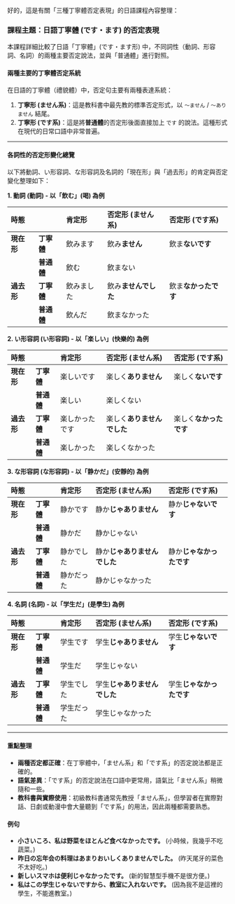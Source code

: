 
好的，這是有關「三種丁寧體否定表現」的日語課程內容整理：

### **課程主題：日語丁寧體 (です・ます) 的否定表現**

本課程詳細比較了日語「丁寧體」(です・ます形) 中，不同詞性（動詞、形容詞、名詞）的兩種主要否定說法，並與「普通體」進行對照。

#### **兩種主要的丁寧體否定系統**

在日語的丁寧體（禮貌體）中，否定句主要有兩種表達系統：

1.  **丁寧形 (ません系)**：這是教科書中最先教的標準否定形式，以 `～ません` / `～ありません` 結尾。
2.  **丁寧形 (です系)**：這是將**普通體**的否定形後面直接加上 `です` 的說法。這種形式在現代的日常口語中非常普遍。

---

#### **各詞性的否定形變化總覽**

以下將動詞、い形容詞、な形容詞及名詞的「現在形」與「過去形」的肯定與否定變化整理如下：

**1. 動詞 (動詞) - 以「飲む」(喝) 為例**

| 時態 | | 肯定形 | 否定形 (ません系) | 否定形 (です系) |
| :--- | :--- | :--- | :--- | :--- |
| **現在形** | **丁寧體** | 飲みます | 飲み**ません** | 飲ま**ないです** |
| | **普通體** | 飲む | 飲まない | |
| **過去形** | **丁寧體** | 飲みました | 飲み**ませんでした** | 飲ま**なかったです** |
| | **普通體** | 飲んだ | 飲まなかった | |

**2. い形容詞 (い形容詞) - 以「楽しい」(快樂的) 為例**

| 時態 | | 肯定形 | 否定形 (ません系) | 否定形 (です系) |
| :--- | :--- | :--- | :--- | :--- |
| **現在形** | **丁寧體** | 楽しいです | 楽しく**ありません** | 楽しく**ないです** |
| | **普通體** | 楽しい | 楽しくない | |
| **過去形** | **丁寧體** | 楽しかったです | 楽しく**ありませんでした** | 楽しく**なかったです** |
| | **普通體** | 楽しかった | 楽しくなかった | |

**3. な形容詞 (な形容詞) - 以「静かだ」(安靜的) 為例**

| 時態 | | 肯定形 | 否定形 (ません系) | 否定形 (です系) |
| :--- | :--- | :--- | :--- | :--- |
| **現在形** | **丁寧體** | 静かです | 静か**じゃありません** | 静か**じゃないです** |
| | **普通體** | 静かだ | 静かじゃない | |
| **過去形** | **丁寧體** | 静かでした | 静か**じゃありませんでした** | 静か**じゃなかったです** |
| | **普通體** | 静かだった | 静かじゃなかった | |

**4. 名詞 (名詞) - 以「学生だ」(是學生) 為例**

| 時態 | | 肯定形 | 否定形 (ません系) | 否定形 (です系) |
| :--- | :--- | :--- | :--- | :--- |
| **現在形** | **丁寧體** | 学生です | 学生**じゃありません** | 学生**じゃないです** |
| | **普通體** | 学生だ | 学生じゃない | |
| **過去形** | **丁寧體** | 学生でした | 学生**じゃありませんでした** | 学生**じゃなかったです** |
| | **普通體** | 学生だった | 学生じゃなかった | |

---

#### **重點整理**

-   **兩種否定都正確**：在丁寧體中，「ません系」和「です系」的否定說法都是正確的。
-   **語氣差異**：「です系」的否定說法在口語中更常用，語氣比「ません系」稍微隨和一些。
-   **教科書與實際使用**：初級教科書通常先教授「ません系」，但學習者在實際對話、日劇或動漫中會大量聽到「です系」的用法，因此兩種都需要熟悉。

#### **例句**

-   **小さいころ、私は野菜をほとんど食べなかったです。** (小時候，我幾乎不吃蔬菜。)
-   **昨日の忘年会の料理はあまりおいしくありませんでした。** (昨天尾牙的菜色不太好吃。)
-   **新しいスマホは便利じゃなかったです。** (新的智慧型手機不是很方便。)
-   **私はこの学生じゃないですから、教室に入れないです。** (因為我不是這裡的學生，不能進教室。)
